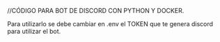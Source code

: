 //CÓDIGO PARA BOT DE DISCORD CON PYTHON Y DOCKER.

Para utilizarlo se debe cambiar en .env el TOKEN que te genera discord para utilizar el bot.
